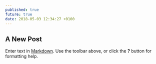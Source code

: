 ```yaml
---
published: true
future: true
date: 2018-05-03 12:34:27 +0100
---
```

## A New Post

Enter text in [Markdown](http://daringfireball.net/projects/markdown/). Use the toolbar above, or click the **?** button for formatting help.
